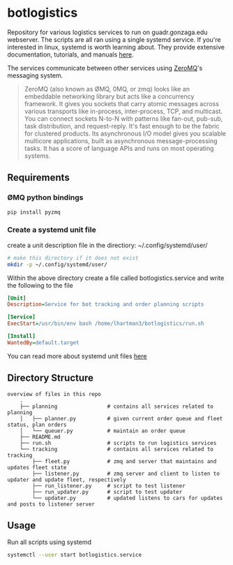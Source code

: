 # botlogistics
Repository for various logistics services to run on guadr.gonzaga.edu webserver.
The scripts are all ran using a single systemd service. If you're interested in linux, systemd is worth learning about. They provide extensive documentation, tutorials, and manuals [here](https://www.freedesktop.org/wiki/Software/systemd/). 

The services communicate between other services using [ZeroMQ](https://zeromq.org/)'s messaging system.
> ZeroMQ (also known as ØMQ, 0MQ, or zmq) looks like an embeddable networking library but acts like a concurrency framework. It gives you sockets that carry atomic messages across various transports like in-process, inter-process, TCP, and multicast. You can connect sockets N-to-N with patterns like fan-out, pub-sub, task distribution, and request-reply. It's fast enough to be the fabric for clustered products. Its asynchronous I/O model gives you scalable multicore applications, built as asynchronous message-processing tasks. It has a score of language APIs and runs on most operating systems.

## Requirements
### ØMQ python bindings
```bash
pip install pyzmq
```

### Create a systemd unit file

create a unit description file in the directiory: ~/.config/systemd/user/
```bash
# make this directory if it does not exist
mkdir -p ~/.config/systemd/user/
```

Within the above directory create a file called botlogistics.service and write the following to the file
```INI
[Unit]
Description=Service for bot tracking and order planning scripts

[Service]
ExecStart=/usr/bin/env bash /home/lhartman3/botlogistics/run.sh

[Install]
WantedBy=default.target
```

You can read more about systemd unit files [here](https://www.freedesktop.org/software/systemd/man/systemd.unit.html)


## Directory Structure
	overview of files in this repo
		.
		├── planning                # contains all services related to planning
		│   ├── planner.py          # given current order queue and fleet status, plan orders
		│   └── queuer.py           # maintain an order queue
		├── README.md
		├── run.sh                  # scripts to run logistics services
		└── tracking                # contains all services related to tracking
			├── fleet.py            # zmq and server that maintains and updates fleet state
			├── listener.py         # zmq server and client to listen to updater and update fleet, respectively
			├── run_listener.py     # script to test listener
			├── run_updater.py      # script to test updater
			└── updater.py          # updated listens to cars for updates and posts to listener server


## Usage
Run all scripts using systemd
```bash
systemctl --user start botlogistics.service
```
